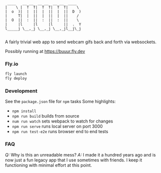 ```
 ____   __ __  __ __  __ __  ____  
|    \ |  T  T|  T  T|  T  T|    \ 
|  o  )|  |  ||  |  ||  |  ||  D  )
|     T|  |  ||  |  ||  |  ||    / 
|  O  ||  :  ||  :  ||  :  ||    \ 
|     |l     |l     |l     ||  .  Y
l_____j \__,_j \__,_j \__,_jl__j\_j
                                   
```

A fairly trivial web app to send webcam gifs back and forth via websockets.

Possibly running at https://buuur.fly.dev

### Fly.io
```bash
fly launch
fly deploy
```

### Development
See the `package.json` file for `npm` tasks
Some highlights:

* `npm install`
* `npm run build` builds from source
* `num run watch` sets webpack to watch for changes
* `npm run serve` runs local server on port 3000
* `npm run test-e2e` runs browser end to end tests

### FAQ
*Q:* Why is this an unreadable mess?
*A:* I made it a hundred years ago and is now just a fun legacy app that I use sometimes with friends. I keep it functioning with minimal effort at this point.
